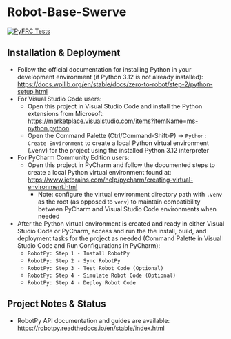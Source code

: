 # Robot-Base-Swerve

[![PyFRC Tests](https://github.com/frc2881/Robot-Base-Swerve/actions/workflows/python-app.yml/badge.svg?branch=2025-dev)](https://github.com/frc2881/Robot-Base-Swerve/actions/workflows/python-app.yml)

## Installation & Deployment
* Follow the official documentation for installing Python in your development environment (if Python 3.12 is not already installed): https://docs.wpilib.org/en/stable/docs/zero-to-robot/step-2/python-setup.html
* For Visual Studio Code users:
  * Open this project in Visual Studio Code and install the Python extensions from Microsoft: https://marketplace.visualstudio.com/items?itemName=ms-python.python
  * Open the Command Palette (Ctrl/Command-Shift-P) -> `Python: Create Environment` to create a local Python virtual environment (.venv) for the project using the installed Python 3.12 interpreter
* For PyCharm Community Edition users:
  * Open this project in PyCharm and follow the documented steps to create a local Python virtual environment found at: https://www.jetbrains.com/help/pycharm/creating-virtual-environment.html
    * Note: configure the virtual environment directory path with `.venv` as the root (as opposed to `venv`) to maintain compatibility between PyCharm and Visual Studio Code environments when needed
* After the Python virtual environment is created and ready in either Visual Studio Code or PyCharm, access and run the the install, build, and deployment tasks for the project as needed (Command Palette in Visual Studio Code and Run Configurations in PyCharm):
    * `RobotPy: Step 1 - Install RobotPy`
    * `RobotPy: Step 2 - Sync RobotPy`
    * `RobotPy: Step 3 - Test Robot Code (Optional)`
    * `RobotPy: Step 4 - Simulate Robot Code (Optional)`
    * `RobotPy: Step 4 - Deploy Robot Code`

## Project Notes & Status
* RobotPy API documentation and guides are available: https://robotpy.readthedocs.io/en/stable/index.html
